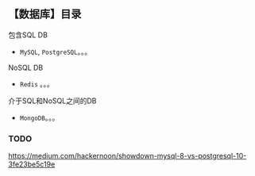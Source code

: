 ## 【数据库】目录
包含SQL DB
- `MySQL`, `PostgreSQL`。。。

NoSQL DB
- `Redis` 。。。

介于SQL和NoSQL之间的DB
- `MongoDB`。。。


### TODO

https://medium.com/hackernoon/showdown-mysql-8-vs-postgresql-10-3fe23be5c19e
